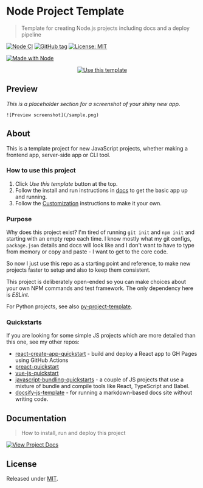 # Node Project Template
> Template for creating Node.js projects including docs and a deploy pipeline

[![Node CI](https://github.com/MichaelCurrin/node-project-template/workflows/Node%20CI/badge.svg)](https://github.com/MichaelCurrin/node-project-template/actions)
[![GitHub tag](https://img.shields.io/github/tag/MichaelCurrin/node-project-template)](https://github.com/MichaelCurrin/preact-quickstart/tags/)
[![License: MIT](https://img.shields.io/badge/License-MIT-blue)](#license)

[![Made with Node](https://img.shields.io/badge/Node.js->=10.X-blue?logo=node.js&logoColor=white)](https://nodejs.org)


<div align="center">

[![Use this template](https://img.shields.io/badge/Use_this_template-2ea44f?style=for-the-badge)](https://github.com/MichaelCurrin/node-project-template/generate)

</div>


## Preview

_This is a placeholder section for a screenshot of your shiny new app_.

    ![Preview screenshot](/sample.png)


## About

This is a template project for new JavaScript projects, whether making a frontend app, server-side app or CLI tool.

### How to use this project

1. Click _Use this template_ button at the top.
2. Follow the install and run instructions in [docs](/docs/) to get the basic app up and running.
3. Follow the [Customization](/docs/customization.md) instructions to make it your own.

### Purpose

Why does this project exist? I'm tired of running `git init` and `npm init` and starting with an empty repo each time.  I know mostly what my git configs, `package.json` details and docs will look like and I don't want to have to type from memory or copy and paste - I want to get to the core code.

So now I just use this repo as a starting point and reference, to make new projects faster to setup and also to keep them consistent.

This project is deliberately open-ended so you can make choices about your own NPM commands and test framework. The only dependency here is _ESLint_.

For Python projects, see also [py-project-template](https://github.com/MichaelCurrin/py-project-template).

### Quickstarts

If you are looking for some simple JS projects which are more detailed than this one, see my other repos:

- [react-create-app-quickstart](https://github.com/MichaelCurrin/react-create-app-quickstart) - build and deploy a React app to GH Pages using GitHub Actions
- [preact-quickstart](https://github.com/MichaelCurrin/preact-quickstart)
- [vue-js-quickstart](https://github.com/MichaelCurrin/vue-js-quickstart)
- [javascript-bundling-quickstarts](https://github.com/MichaelCurrin/javascript-bundling-quickstarts) - a couple of JS projects that use a mixture of bundle and compile tools like React, TypeScript and Babel.
- [docsify-js-template](https://github.com/MichaelCurrin/docsify-js-template) - for running a markdown-based docs site without writing code.


## Documentation
> How to install, run and deploy this project

[![View Project Docs](https://img.shields.io/badge/View-Project_Docs-blue?style=for-the-badge)](/docs/)


## License

Released under [MIT](/LICENSE).

